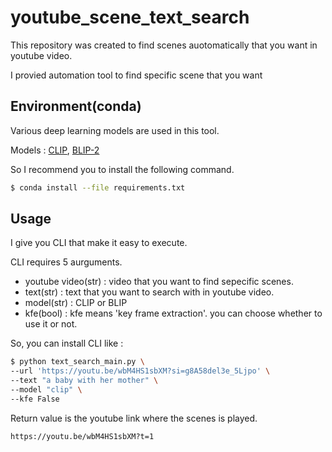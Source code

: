 # youtube_scene_text_search

This repository was created to find scenes auotomatically that you want in youtube video.

I provied automation tool to find specific scene that you want

## Environment(conda)

Various deep learning models are used in this tool.

 Models : [CLIP](https://github.com/openai/CLIP), [BLIP-2](https://github.com/salesforce/LAVIS/tree/main/projects/blip2)

 So I recommend you to install the following command.



```bash
$ conda install --file requirements.txt
```



## Usage

I give you CLI that make it easy to execute.

CLI requires 5 aurguments.

* youtube video(str) : video that you want to find sepecific scenes.
* text(str) : text that you want to search with in youtube video.
* model(str) : CLIP or BLIP
* kfe(bool) : kfe means 'key frame extraction'. you can choose whether to use it or not.

So, you can install CLI like :

```bash
$ python text_search_main.py \ 
--url 'https://youtu.be/wbM4HS1sbXM?si=g8A58del3e_5Ljpo' \
--text "a baby with her mother" \ 
--model "clip" \ 
--kfe False
```

Return value is the youtube link where the scenes is played.

```bash
https://youtu.be/wbM4HS1sbXM?t=1
```